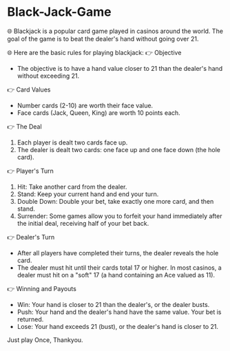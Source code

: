 # Black-Jack-Game

🌐 Blackjack is a popular card game played in casinos around the world. The goal of the game is to beat the dealer's hand without going over 21.

🌐 Here are the basic rules for playing blackjack:
👉 Objective
- The objective is to have a hand value closer to 21 than the dealer's hand without exceeding 21.

👉 Card Values
- Number cards (2-10) are worth their face value.
- Face cards (Jack, Queen, King) are worth 10 points each.

👉 The Deal
1. Each player is dealt two cards face up.
2. The dealer is dealt two cards: one face up and one face down (the hole card).

👉 Player's Turn
1. Hit: Take another card from the dealer.
2. Stand: Keep your current hand and end your turn.
3. Double Down: Double your bet, take exactly one more card, and then stand.
4. Surrender: Some games allow you to forfeit your hand immediately after the initial deal, receiving half of your bet back.

👉 Dealer's Turn
- After all players have completed their turns, the dealer reveals the hole card.
- The dealer must hit until their cards total 17 or higher. In most casinos, a dealer must hit on a "soft" 17 (a hand containing an Ace valued as 11).

👉 Winning and Payouts
- Win: Your hand is closer to 21 than the dealer's, or the dealer busts.
- Push: Your hand and the dealer's hand have the same value. Your bet is returned.
- Lose: Your hand exceeds 21 (bust), or the dealer's hand is closer to 21.

Just play Once,
Thankyou.
